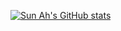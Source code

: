 [![Sun Ah's GitHub stats](https://github-readme-stats.vercel.app/api?username=hotsun1508)](https://github.com/hotsun1508/github-readme-stats&count_private=true&show_icons=true&theme=radical)


